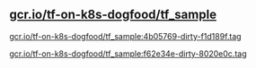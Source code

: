 
[gcr.io/tf-on-k8s-dogfood/tf_sample](https://hub.docker.com/r/anjia0532/tf-on-k8s-dogfood.tf_sample/tags/)
-----


[gcr.io/tf-on-k8s-dogfood/tf_sample:4b05769-dirty-f1d189f.tag](https://hub.docker.com/r/anjia0532/tf-on-k8s-dogfood.tf_sample/tags/)


[gcr.io/tf-on-k8s-dogfood/tf_sample:f62e34e-dirty-8020e0c.tag](https://hub.docker.com/r/anjia0532/tf-on-k8s-dogfood.tf_sample/tags/)



